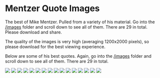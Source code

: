 # Mentzer Quote Images
The best of Mike Mentzer. Pulled from a variety of his material. Go into the [/images](/images) folder and scroll down to see all of them. There are 29 in total. Please download and share.

The quality of the images is very high (averaging 1200x2000 pixels), so please download for the best viewing experience.

Below are some of his best quotes. Again, go into the [/images](/images) folder and scroll down to see all of them. There are 29 in total.

![](images/mikementzer1.png)
![](images/mikementzer3.png)
![](images/mikementzer4.png)
![](images/mikementzer5.png)
![](images/mikementzer30.png)
![](images/mikementzer31.png)
![](images/mikementzer8.png)
![](images/mikementzer10.png)
![](images/mikementzer13.png)
![](images/mikementzer16.png)
![](images/mikementzer18.png)
![](images/mikementzer19.png)
![](images/mikementzer21.png)
![](images/mikementzer22.png)
![](images/mikementzer24.png)
![](images/mikementzer29.png)
